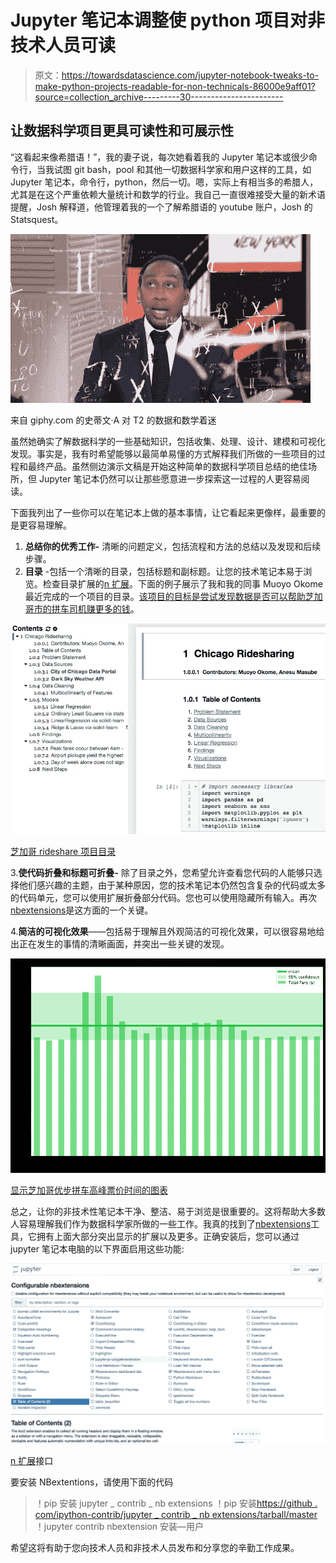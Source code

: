 # Jupyter 笔记本调整使 python 项目对非技术人员可读

> 原文：<https://towardsdatascience.com/jupyter-notebook-tweaks-to-make-python-projects-readable-for-non-technicals-86000e9aff01?source=collection_archive---------30----------------------->

## 让数据科学项目更具可读性和可展示性

“这看起来像希腊语！”，我的妻子说，每次她看着我的 Jupyter 笔记本或很少命令行，当我试图 git bash，pool 和其他一切数据科学家和用户这样的工具，如 Jupyter 笔记本，命令行，python，然后一切。嗯，实际上有相当多的希腊人，尤其是在这个严重依赖大量统计和数学的行业。我自己一直很难接受大量的新术语提醒，Josh 解释道，他管理着我的一个了解希腊语的 youtube 账户，Josh 的 Statsquest。

![](img/53fe2937115ca54438bbcbfe3866f775.png)

来自 giphy.com 的史蒂文·A 对 T2 的数据和数学着迷

虽然她确实了解数据科学的一些基础知识，包括收集、处理、设计、建模和可视化发现。事实是，我有时希望能够以最简单易懂的方式解释我们所做的一些项目的过程和最终产品。虽然侧边演示文稿是开始这种简单的数据科学项目总结的绝佳场所，但 Jupyter 笔记本仍然可以让那些愿意进一步探索这一过程的人更容易阅读。

下面我列出了一些你可以在笔记本上做的基本事情，让它看起来更像样，最重要的是更容易理解。

1.  **总结你的优秀工作-** 清晰的问题定义，包括流程和方法的总结以及发现和后续步骤。
2.  **目录** -包括一个清晰的目录，包括标题和副标题。让您的技术笔记本易于浏览。检查目录扩展的[n 扩展](https://jupyter-contrib-nbextensions.readthedocs.io/en/latest/install.html)。下面的例子展示了我和我的同事 Muoyo Okome 最近完成的一个项目的目录。[该项目的目标是尝试发现数据是否可以帮助芝加哥市的拼车司机赚更多的钱](https://github.com/muoyo/chicago-ridesharing)。

![](img/b4eebe11716c3ff590fda0d1244badf3.png)

[芝加哥 rideshare 项目目录](https://github.com/muoyo/chicago-ridesharing)

3.**使代码折叠和标题可折叠-** 除了目录之外，您希望允许查看您代码的人能够只选择他们感兴趣的主题，由于某种原因，您的技术笔记本仍然包含复杂的代码或太多的代码单元，您可以使用扩展折叠部分代码。您也可以使用隐藏所有输入。再次[nbextensions](https://jupyter-contrib-nbextensions.readthedocs.io/en/latest/install.html)是这方面的一个关键。

4.**简洁的可视化效果**——包括易于理解且外观简洁的可视化效果，可以很容易地给出正在发生的事情的清晰画面，并突出一些关键的发现。

![](img/aa2602ec9f3d4b955890ecde94c2eda1.png)

[显示芝加哥优步拼车高峰票价时间的图表](https://github.com/muoyo/chicago-ridesharing)

总之，让你的非技术性笔记本干净、整洁、易于浏览是很重要的。这将帮助大多数人容易理解我们作为数据科学家所做的一些工作。我真的找到了[nbextensions](https://jupyter-contrib-nbextensions.readthedocs.io/en/latest/install.html)工具，它拥有上面大部分突出显示的扩展以及更多。正确安装后，您可以通过 jupyter 笔记本电脑的以下界面启用这些功能:

![](img/cf5dbe58facfb9f42af66301e461c5f9.png)

[n 扩展](https://jupyter-contrib-nbextensions.readthedocs.io/en/latest/install.html)接口

要安装 NBextentions，请使用下面的代码

> ！pip 安装 jupyter _ contrib _ nb extensions
> ！pip 安装[https://github . com/ipython-contrib/jupyter _ contrib _ nb extensions/tarball/master](https://github.com/ipython-contrib/jupyter_contrib_nbextensions/tarball/master)
> ！jupyter contrib nbextension 安装—用户

希望这将有助于您向技术人员和非技术人员发布和分享您的辛勤工作成果。